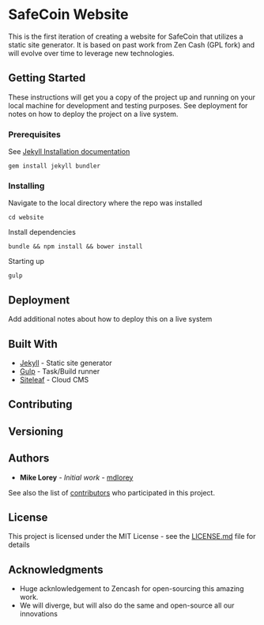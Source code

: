# SafeCoin Website

This is the first iteration of creating a website for SafeCoin that utilizes a static site generator. It is based on past work from Zen Cash (GPL fork) and will evolve over time to leverage new technologies.

## Getting Started

These instructions will get you a copy of the project up and running on your local machine for development and testing purposes. See deployment for notes on how to deploy the project on a live system.

### Prerequisites

See [Jekyll Installation documentation](https://jekyllrb.com/docs/installation/)

`gem install jekyll bundler`

### Installing

Navigate to the local directory where the repo was installed

`cd website`

Install dependencies

`bundle && npm install && bower install`

Starting up

`gulp`

## Deployment

Add additional notes about how to deploy this on a live system

## Built With

* [Jekyll](https://jekyllrb.com/) - Static site generator
* [Gulp](http://gulpjs.com/) - Task/Build runner
* [Siteleaf](https://www.siteleaf.com/) - Cloud CMS

## Contributing

## Versioning

## Authors

* **Mike Lorey** - *Initial work* - [mdlorey](https://github.com/mdlorey)

See also the list of [contributors](https://github.com/your/project/contributors) who participated in this project.

## License

This project is licensed under the MIT License - see the [LICENSE.md](LICENSE.md) file for details

## Acknowledgments

* Huge acknlowledgement to Zencash for open-sourcing this amazing work.
* We will diverge, but will also do the same and open-source all our innovations

